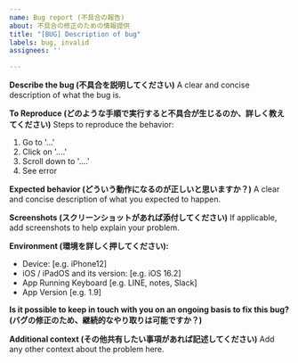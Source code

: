 ```yaml
---
name: Bug report (不具合の報告)
about: 不具合の修正のための情報提供
title: "[BUG] Description of bug"
labels: bug, invalid
assignees: ''

---
```


**Describe the bug (不具合を説明してください)**
A clear and concise description of what the bug is.

**To Reproduce (どのような手順で実行すると不具合が生じるのか、詳しく教えてください)**
Steps to reproduce the behavior:
1. Go to '...'
2. Click on '....'
3. Scroll down to '....'
4. See error

**Expected behavior (どういう動作になるのが正しいと思いますか？)**
A clear and concise description of what you expected to happen.

**Screenshots (スクリーンショットがあれば添付してください)**
If applicable, add screenshots to help explain your problem.

**Environment (環境を詳しく押してください):**
 - Device: [e.g. iPhone12]
 - iOS / iPadOS and its version: [e.g. iOS 16.2]
 - App Running Keyboard [e.g. LINE, notes, Slack]
 - App Version [e.g. 1.9]

**Is it possible to keep in touch with you on an ongoing basis to fix this bug? (バグの修正のため、継続的なやり取りは可能ですか？)**

**Additional context (その他共有したい事項があれば記述してください)**
Add any other context about the problem here.
